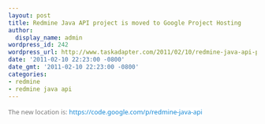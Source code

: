 ```yaml
---
layout: post
title: Redmine Java API project is moved to Google Project Hosting
author:
  display_name: admin
wordpress_id: 242
wordpress_url: http://www.taskadapter.com/2011/02/10/redmine-java-api-project-is-moved-to-google-project-hosting/
date: '2011-02-10 22:23:00 -0800'
date_gmt: '2011-02-10 22:23:00 -0800'
categories:
- redmine
- redmine java api
---
```

<p><span style="background-color: white;"><span style="color: #7a7a7a; font-family: 'Lucida Grande', 'Lucida Sans Unicode', 'Segoe UI', Helvetica, Arial, sans-serif; font-size: 13px; line-height: 20px;">The new location is: </span><a href="https://code.google.com/p/redmine-java-api" style="color: #1487d4; font-family: 'Lucida Grande', 'Lucida Sans Unicode', 'Segoe UI', Helvetica, Arial, sans-serif; font-size: 13px; line-height: 20px; text-decoration: none;">https://code.google.com/p/redmine-java-api</a></span></p>

